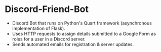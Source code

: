 # Discord-Friend-Bot

- Discord Bot that runs on Python's Quart framework (asynchronous implementation of Flask).
- Uses HTTP requests to assign details submitted to a Google Form as roles for a user in a Discord server.
- Sends automated emails for registration & server updates.
